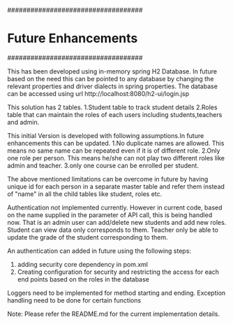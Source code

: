 
###################################
#      Future Enhancements        #
###################################

This has been developed using in-memory spring H2 Database.
 In future based on the need this can be pointed to any database by changing the relevant properties and driver dialects in spring properties.
 The database can be accessed using url http://localhost:8080/h2-ui/login.jsp

This solution has 2 tables.
1.Student table to track student details 
2.Roles table that can maintain the roles of each users including students,teachers and admin.

This initial Version is developed with following assumptions.In future enhancements this can be updated.
1.No duplicate names are allowed. This means no same name can be repeated even if it is of different role. 
2.Only one role per person. This means he/she can not play two different roles like admin and teacher. 
3.only one course can be enrolled per student.

The above mentioned limitations can be overcome in future by having unique id for each person in a separate master table and 
refer them instead of "name" in all the child tables like student, roles etc.

Authentication not implemented currently. However in current code, based on the name supplied in the parameter of API call, this is being handled now. 
That is an admin user can add/delete new students and add new roles. Student can view data only corresponds to them. 
Teacher only be able to update the grade of the student corresponding to them. 

An authentication can added in future using the following steps:
1. adding security core dependency in pom.xml
2. Creating configuration for security and restricting the access for each end points based on the roles in the database

Loggers need to be implemented for method starting and ending.
Exception handling need to be done for certain functions

Note: Please refer the README.md for the current implementation details.


